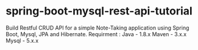 # spring-boot-mysql-rest-api-tutorial
Build Restful CRUD API for a simple Note-Taking application using Spring Boot, Mysql, JPA and Hibernate.  Requirment :  Java - 1.8.x  Maven - 3.x.x  Mysql - 5.x.x
